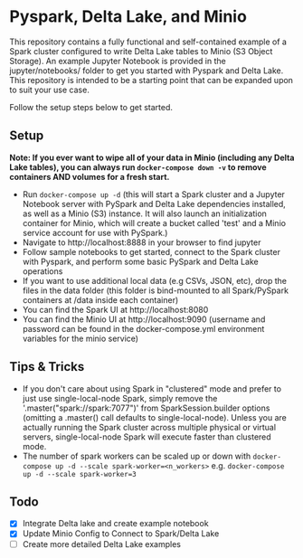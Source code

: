 # Pyspark, Delta Lake, and Minio

This repository contains a fully functional and self-contained example of a Spark cluster configured to write Delta Lake tables to Minio (S3 Object Storage).
An example Jupyter Notebook is provided in the jupyter/notebooks/ folder to get you started with Pyspark and Delta Lake.
This repository is intended to be a starting point that can be expanded upon to suit your use case.

Follow the setup steps below to get started.

## Setup

**Note: If you ever want to wipe all of your data in Minio (including any Delta Lake tables), you can always run `docker-compose down -v` to remove containers AND volumes for a fresh start.**

- Run `docker-compose up -d` (this will start a Spark cluster and a Jupyter Notebook server with PySpark and Delta Lake dependencies installed, as well as a Minio (S3) instance. It will also launch an initialization container for Minio, which will create a bucket called 'test' and a Minio service account for use with PySpark.)
- Navigate to http://localhost:8888 in your browser to find jupyter
- Follow sample notebooks to get started, connect to the Spark cluster with Pyspark, and perform some basic PySpark and Delta Lake operations
- If you want to use additional local data (e.g CSVs, JSON, etc), drop the files in the data folder (this folder is bind-mounted to all Spark/PySpark containers at /data inside each container)
- You can find the Spark UI at http://localhost:8080
- You can find the Minio UI at http://localhost:9090 (username and password can be found in the docker-compose.yml environment variables for the minio service)

## Tips & Tricks

- If you don't care about using Spark in "clustered" mode and prefer to just use single-local-node Spark, simply remove the '.master("spark://spark:7077")' from SparkSession.builder options (omitting a .master() call defaults to single-local-node).  Unless you are actually running the Spark cluster across multiple physical or virtual servers, single-local-node Spark will execute faster than clustered mode.
- The number of spark workers can be scaled up or down with `docker-compose up -d --scale spark-worker=<n_workers>` e.g. `docker-compose up -d --scale spark-worker=3`

## Todo

- [x] Integrate Delta lake and create example notebook
- [x] Update Minio Config to Connect to Spark/Delta Lake
- [ ] Create more detailed Delta Lake examples